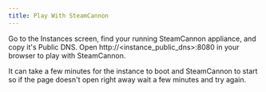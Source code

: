 ```yaml
---
title: Play With SteamCannon
---
```


Go to the Instances screen, find your running SteamCannon appliance,
and copy it's Public DNS. Open http://<instance_public_dns>:8080 in
your browser to play with SteamCannon.

It can take a few minutes for the instance to boot and SteamCannon to
start so if the page doesn't open right away wait a few minutes and
try again.
